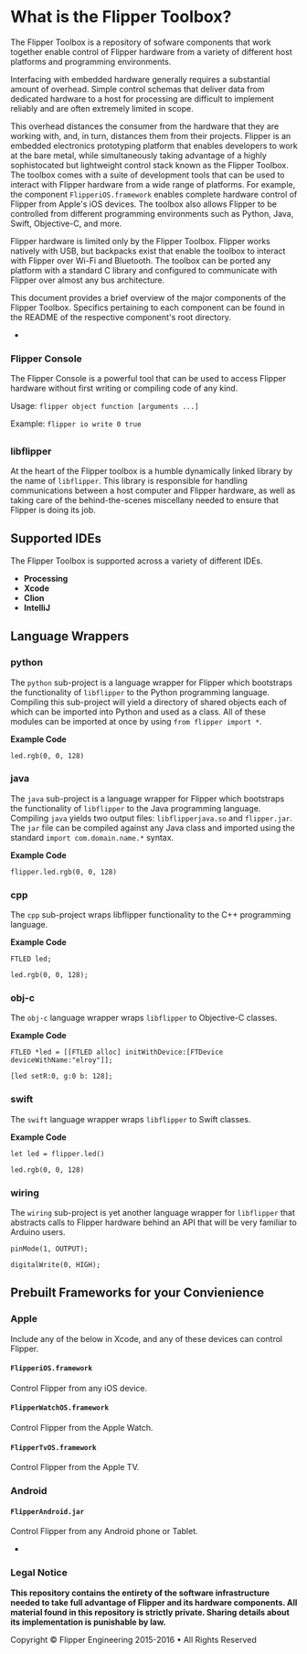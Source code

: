 # What is the Flipper Toolbox?

The Flipper Toolbox is a repository of sofware components that work together enable control of Flipper hardware from a variety of different host platforms and programming environments.

Interfacing with embedded hardware generally requires a substantial amount of overhead. Simple control schemas that deliver data from dedicated hardware to a host for processing are difficult to implement reliably and are often extremely limited in scope.

This overhead distances the consumer from the hardware that they are working with, and, in turn, distances them from their projects. Flipper is an embedded electronics prototyping platform that enables developers to work at the bare metal, while simultaneously taking advantage of a highly sophistocated but lightweight control stack known as the Flipper Toolbox. The toolbox comes with a suite of development tools that can be used to interact with Flipper hardware from a wide range of platforms. For example, the component `FlipperiOS.framework` enables complete hardware control of Flipper from Apple's iOS devices. The toolbox also allows Flipper to be controlled from different programming environments such as Python, Java, Swift, Objective-C, and more.

Flipper hardware is limited only by the Flipper Toolbox. Flipper works natively with USB, but backpacks exist that enable the toolbox to interact with Flipper over Wi-Fi and Bluetooth. The toolbox can be ported any platform with a standard C library and configured to communicate with Flipper over almost any bus architecture.

This document provides a brief overview of the major components of the Flipper Toolbox. Specifics pertaining to each component can be found in the README of the respective component's root directory.

-

### Flipper Console

The Flipper Console is a powerful tool that can be used to access Flipper hardware without first writing or compiling code of any kind.

Usage: `flipper object function [arguments ...]`

Example: `flipper io write 0 true`

## 

### libflipper

At the heart of the Flipper toolbox is a humble dynamically linked library by the name of `libflipper`. This library is responsible for handling communications between a host computer and Flipper hardware, as well as taking care of the behind-the-scenes miscellany needed to ensure that Flipper is doing its job.

## Supported IDEs

The Flipper Toolbox is supported across a variety of different IDEs.

- **Processing**
- **Xcode**
- **Clion**
- **IntelliJ**

## Language Wrappers

### python

The `python` sub-project is a language wrapper for Flipper which bootstraps the functionality of `libflipper` to the Python programming language. Compiling this sub-project will yield a directory of shared objects each of which can be imported into Python and used as a class. All of these modules can be imported at once by using `from flipper import *`.

**Example Code**

`led.rgb(0, 0, 128)`

### java

The `java` sub-project is a language wrapper for Flipper which bootstraps the functionality of `libflipper` to the Java programming language. Compiling `java` yields two output files: `libflipperjava.so` and `flipper.jar`. The `jar` file can be compiled against any Java class and imported using the standard `import com.domain.name.*` syntax.

**Example Code**

`flipper.led.rgb(0, 0, 128)`

### cpp

The `cpp` sub-project wraps libflipper functionality to the C++ programming language.

**Example Code**

```
FTLED led;

led.rgb(0, 0, 128);
```

### obj-c

The `obj-c` language wrapper wraps `libflipper` to Objective-C classes.

**Example Code**

```
FTLED *led = [[FTLED alloc] initWithDevice:[FTDevice deviceWithName:"elroy"]];

[led setR:0, g:0 b: 128];
```

### swift

The `swift` language wrapper wraps `libflipper` to Swift classes.

**Example Code**

```
let led = flipper.led()

led.rgb(0, 0, 128)
```

### wiring

The `wiring` sub-project is yet another language wrapper for `libflipper` that abstracts calls to Flipper hardware behind an API that will be very familiar to Arduino users.

```
pinMode(1, OUTPUT);

digitalWrite(0, HIGH);
```

## Prebuilt Frameworks for your Convienience

### Apple

Include any of the below in Xcode, and any of these devices can control Flipper.

#### `FlipperiOS.framework`

Control Flipper from any iOS device.

#### `FlipperWatchOS.framework`

Control Flipper from the Apple Watch.

#### `FlipperTvOS.framework`

Control Flipper from the Apple TV.

### Android

#### `FlipperAndroid.jar`

Control Flipper from any Android phone or Tablet.

-
### Legal Notice

**This repository contains the entirety of the software infrastructure needed to take full advantage of Flipper and its hardware components. All material found in this repository is strictly private. Sharing details about its implementation is punishable by law.**

Copyright © Flipper Engineering 2015-2016 • All Rights Reserved